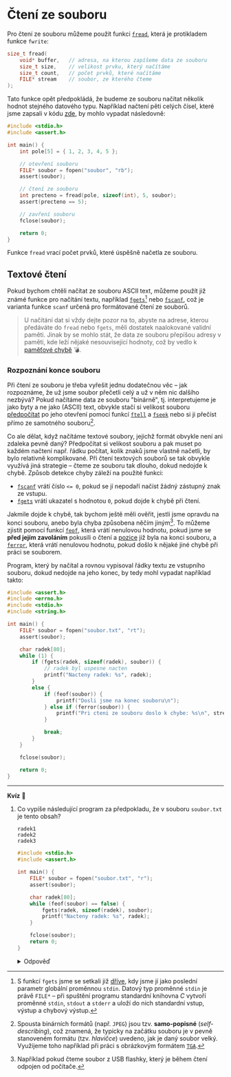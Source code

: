 # Čtení ze souboru
Pro čtení ze souboru můžeme použít funkci [`fread`](https://devdocs.io/c/io/fread), která je
protikladem funkce `fwrite`:
```c
size_t fread(
    void* buffer,   // adresa, na kterou zapíšeme data ze souboru
    size_t size,    // velikost prvku, který načítáme
    size_t count,   // počet prvků, které načítáme
    FILE* stream    // soubor, ze kterého čteme
);
```
Tato funkce opět předpokládá, že budeme ze souboru načítat několik hodnot stejného datového typu.
Například načtení pěti celých čísel, které jsme zapsali v kódu [zde](zapis_do_souboru.md), by mohlo
vypadat následovně:
```c
#include <stdio.h>
#include <assert.h>

int main() {
    int pole[5] = { 1, 2, 3, 4, 5 };

    // otevření souboru
    FILE* soubor = fopen("soubor", "rb");
    assert(soubor);

    // čtení ze souboru
    int precteno = fread(pole, sizeof(int), 5, soubor);
    assert(precteno == 5);

    // zavření souboru
    fclose(soubor);    

    return 0;
}
```
Funkce `fread` vrací počet prvků, které úspěšně načetla ze souboru.

## Textové čtení
Pokud bychom chtěli načítat ze souboru ASCII text, můžeme použít již známé funkce pro načítání textu,
například [`fgets`](https://devdocs.io/c/io/fgets)[^1] nebo [`fscanf`](https://devdocs.io/c/io/fscanf),
což je varianta funkce `scanf` určená pro formátované čtení ze souborů.

[^1]: S funkcí `fgets` jsme se setkali již [dříve](../text/vstup.md#načtení-řádku), kdy jsme jí
jako poslední parametr globální proměnnou `stdin`. Datový typ proměnné `stdin` je právě `FILE*` –
při spuštění programu standardní knihovna *C* vytvoří proměnné `stdin`, `stdout` a `stderr` a uloží
do nich standardní vstup, výstup a chybový výstup.

> U načítání dat si vždy dejte pozor na to, abyste na adrese, kterou předáváte do `fread` nebo
> `fgets`, měli dostatek naalokované validní paměti. Jinak by se mohlo stát, že data ze souboru
> přepíšou adresy v paměti, kde leží nějaké nesouvisející hodnoty, což by vedlo k
> [paměťové chybě](../../caste_chyby/pametove_chyby.md#segmentation-fault) 💣.

### Rozpoznání konce souboru
Při čtení ze souboru je třeba vyřešit jednu dodatečnou věc – jak rozpoznáme, že už jsme soubor
přečetli celý a už v něm nic dalšího nezbývá? Pokud načítáme data ze souboru "binárně", tj.
interpretujeme je jako byty a ne jako (ASCII) text, obvykle stačí si velikost souboru
[předpočítat](prace_se_soubory.md#pozice-v-souboru) po jeho otevření pomocí funkcí
[`ftell`](https://devdocs.io/c/io/ftell) a [`fseek`](https://devdocs.io/c/io/fseek) nebo si ji
přečíst přímo ze samotného souboru[^2].

[^2]: Spousta binárních formátů (např. `JPEG`) jsou tzv. **samo-popisné** (*self-describing*), což
znamená, že typicky na začátku souboru je v pevně stanoveném formátu (tzv. *hlavičce*) uvedeno,
jak je daný soubor velký. Využijeme toho například při práci s obrázkovým formátem
[`TGA`](../aplikovane_ulohy/tga.md).

Co ale dělat, když načítáme textové soubory, jejichž formát obvykle není ani zdaleka pevně daný?
Předpočítat si velikost souboru a pak muset po každém načtení např. řádku počítat, kolik znaků jsme
vlastně načetli, by bylo relativně komplikované. Při čtení textových souborů se tak obvykle využívá
jiná strategie – čteme ze souboru tak dlouho, dokud nedojde k chybě. Způsob detekce chyby záleží na
použité funkci:
- [`fscanf`](https://devdocs.io/c/io/fscanf) vrátí číslo `<= 0`, pokud se jí nepodaří načíst žádný
zástupný znak ze vstupu.
- [`fgets`](https://devdocs.io/c/io/fgets) vrátí ukazatel s hodnotou `0`, pokud dojde k chybě při
čtení.

Jakmile dojde k chybě, tak bychom ještě měli ověřit, jestli jsme opravdu na konci souboru, anebo
byla chyba způsobena něčím jiným[^3]. To můžeme zjistit pomocí funkcí
[`feof`](https://devdocs.io/c/io/feof), která vrátí nenulovou hodnotu, pokud jsme se **před jejím
zavoláním** pokusili o čtení a [pozice](prace_se_soubory.md#pozice-v-souboru) již byla na konci souboru,
a [`ferror`](https://devdocs.io/c/io/ferror), která vrátí nenulovou hodnotu, pokud došlo k nějaké
jiné chybě při práci se souborem. 

[^3]: Například pokud čteme soubor z USB flashky, který je během čtení odpojen od počítače.

Program, který by načítal a rovnou vypisoval řádky textu ze vstupního souboru, dokud nedojde na
jeho konec, by tedy mohl vypadat například takto:
```c
#include <assert.h>
#include <errno.h>
#include <stdio.h>
#include <string.h>

int main() {
    FILE* soubor = fopen("soubor.txt", "rt");
    assert(soubor);

    char radek[80];
    while (1) {
        if (fgets(radek, sizeof(radek), soubor)) {
            // radek byl uspesne nacten
            printf("Nacteny radek: %s", radek);
        }
        else {
            if (feof(soubor)) {
                printf("Dosli jsme na konec souboru\n");
            } else if (ferror(soubor)) {
                printf("Pri cteni ze souboru doslo k chybe: %s\n", strerror(errno));
            }

            break;
        }
    }

    fclose(soubor);

    return 0;
}
```

<hr />

**Kvíz** 🤔

1) Co vypíše následující program za předpokladu, že v souboru `soubor.txt` je tento obsah?
    ```
    radek1
    radek2
    radek3
    ```

    ```c
    #include <stdio.h>
    #include <assert.h>

    int main() {
        FILE* soubor = fopen("soubor.txt", "r");
        assert(soubor);

        char radek[80];
        while (feof(soubor) == false) {
            fgets(radek, sizeof(radek), soubor);
            printf("Nacteny radek: %s", radek);
        }

        fclose(soubor);
        return 0;
    }
    ```
    <details>
    <summary>Odpověď</summary>

    Program vypíše:
    ```
    radek1
    radek2
    radek3
    radek3
    ```
    Funkce `feof` vrátí pravdivou hodnotu pouze tehdy, kdy před jejím zavoláním na daném souborovém
    deskriptoru došlo k pokusu o čtení, který selhal z důvodu konce vstupního souboru. Po načtení
    prvních tří řádků tedy `feof` vrátí `false`, protože poslední pokus o čtení uspěl. Až v momentě,
    kdy se pokusíme načíst čtvrtý řádek, tak funkce `fgets` selže a poté `feof` vrátí `true`. Jelikož
    ale tento kód nekontroluje návratovou hodnotu funkce `fgets` a vždy po pokusu o načtení řádku vypíše
    proměnnou `radek`, tak se poslední řádek souboru vypíše dvakrát.
    </details>
